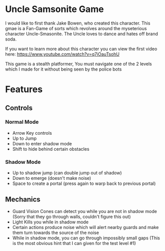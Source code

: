 # Uncle Samsonite Game

I would like to first thank Jake Bowen, who created this character. This gmae is a Fan-Game of sorts which revolves around the myseterious character Uncle-Smasonite. The Uncle loves to dance and hates off brand soda.

If you want to learn more about this character you can view the first video here: https://www.youtube.com/watch?v=q7iOauTsohU

This game is a stealth platformer, You must navigate one of the 2 levels which I made for it without being seen by the police bots

# Features
## Controls
### Normal Mode
- Arrow Key controls
- Up to Jump
- Down to enter shadow mode
- Shift to hide behind certain obstacles

### Shadow Mode
- Up to shadow jump (can double jump out of shadow)
- Down to emerge (doesn't make noise)
- Space to create a portal (press again to warp back to previous portal)

## Mechanics
- Guard Vision Cones can detect you while you are not in shadow mode (Sorry that they go through walls, couldn't figure this out)
- Light Kills you while in shadow mode
- Certain actions produce noise which will alert nearby guards and make them turn towards the source of the noise
- While in shadow mode, you can go through impossibly small gaps (This is the most obvious hint that I can given for the test level #1)
